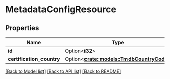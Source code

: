 # MetadataConfigResource

## Properties

Name | Type | Description | Notes
------------ | ------------- | ------------- | -------------
**id** | Option<**i32**> |  | [optional]
**certification_country** | Option<[**crate::models::TmdbCountryCode**](TMDbCountryCode.md)> |  | [optional]

[[Back to Model list]](../README.md#documentation-for-models) [[Back to API list]](../README.md#documentation-for-api-endpoints) [[Back to README]](../README.md)


